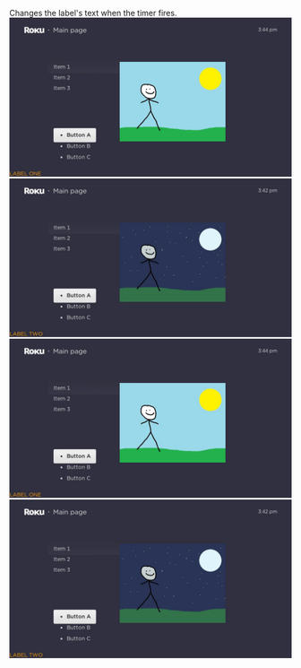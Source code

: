 Changes the label's text when the timer fires.
<img src="screenshot1.jpg">
<img src="screenshot2.jpg">
<img src="screenshot1.jpg">
<img src="screenshot2.jpg">